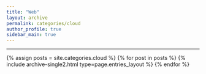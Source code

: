 ```yaml
---
title: "Web"
layout: archive
permalink: categories/cloud
author_profile: true
sidebar_main: true
---
```


<!-- 공백이 포함되어 있는 카테고리 이름의 경우 site.categories['a b c'] 이런식으로! -->

---

{% assign posts = site.categories.cloud %}
{% for post in posts %} {% include archive-single2.html type=page.entries_layout %} {% endfor %}
